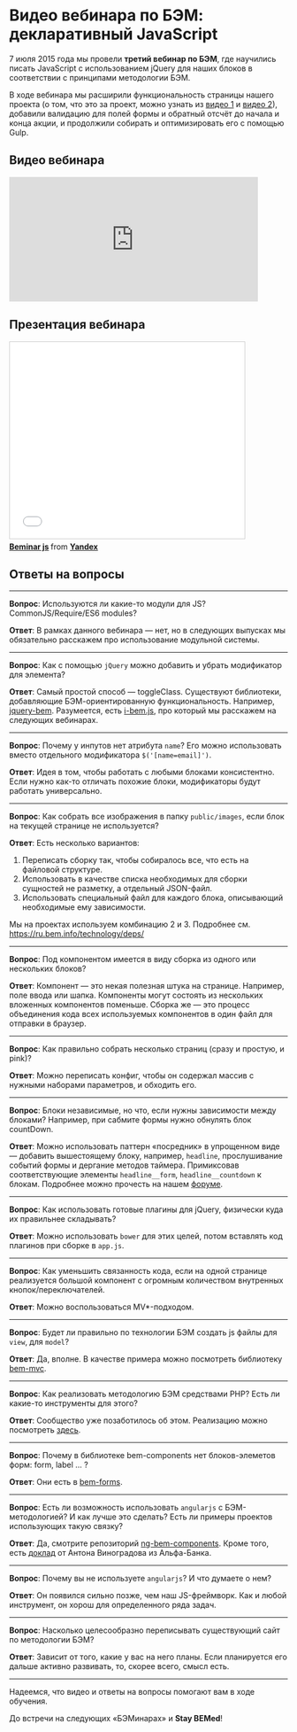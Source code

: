 # Видео вебинара по БЭМ: декларативный JavaScript

7 июля 2015 года мы провели **третий вебинар по БЭМ**, где научились писать JavaScript с использованием jQuery для наших блоков в соответствии с
принципами методологии БЭМ.

В ходе вебинара мы расширили функциональность страницы нашего проекта (о том, что это за проект, можно узнать из
[видео 1](https://ru.bem.info/talks/beminar-css-2015/) и [видео 2](https://ru.bem.info/talks/beminar-build-2015/)), добавили
валидацию для полей формы и обратный отсчёт до начала и конца акции, и продолжили собирать и оптимизировать его с помощью Gulp.

##  Видео вебинара

<iframe width="450" height="225" src="https://video.yandex.ru/iframe/ya-events/7vs6dv1n1t.5507/" frameborder="0" allowfullscreen="1"></iframe>

##  Презентация вебинара

<iframe src="//www.slideshare.net/slideshow/embed_code/key/IMSyPoRmuEzAU7" width="425" height="355" frameborder="0" marginwidth="0" marginheight="0" scrolling="no" style="border:1px solid #CCC; border-width:1px; margin-bottom:5px; max-width: 100%;" allowfullscreen> </iframe> <div style="margin-bottom:5px"> <strong> <a href="//www.slideshare.net/yandex/beminar-js" title="Beminar js" target="_blank">Beminar js</a> </strong> from <strong><a href="//www.slideshare.net/yandex" target="_blank">Yandex</a></strong> </div>

## Ответы на вопросы

------

**Вопрос**: Используются ли какие-то модули для JS? CommonJS/Require/ES6 modules?

**Ответ**: В рамках данного вебинара — нет, но в следующих выпусках мы обязательно расскажем про использование модульной системы.

------

**Вопрос**: Как с помощью `jQuery` можно добавить и убрать модификатор для элемента?

**Ответ**: Самый простой способ — toggleClass. Существуют библиотеки, добавляющие БЭМ-ориентированную функциональность.
Например, [jquery-bem](https://github.com/hoho/jquery-bem). Разумеется, есть [i-bem.js](https://ru.bem.info/technology/i-bem/), про который мы расскажем на следующих вебинарах.

------

**Вопрос**: Почему у инпутов нет атрибута `name`? Его можно использовать вместо отдельного модификатора `$('[name=email]')`.

**Ответ**: Идея в том, чтобы работать с любыми блоками консистентно. Если нужно как-то отличать похожие блоки, модификаторы
будут работать универсально.

------

**Вопрос**: Как собрать все изображения в папку `public/images`, если блок на текущей странице не используется?

**Ответ**: Есть несколько вариантов:
 1. Переписать сборку так, чтобы собиралось все, что есть на файловой структуре.
 2. Использовать в качестве списка необходимых для сборки сущностей не разметку, а отдельный JSON-файл.
 3. Использовать специальный файл для каждого блока, описывающий необходимые ему зависимости.

Мы на проектах используем комбинацию 2 и 3. Подробнее см. https://ru.bem.info/technology/deps/

------

**Вопрос**: Под компонентом имеется в виду сборка из одного или нескольких блоков?

**Ответ**: Компонент — это некая полезная штука на странице. Например, поле ввода или шапка. Компоненты могут состоять из
нескольких вложенных компонентов поменьше. Сборка же — это процесс объединения кода всех используемых компонентов в один файл
для отправки в браузер.

------

**Вопрос**: Как правильно собрать несколько страниц (сразу и простую, и pink)?

**Ответ**: Можно переписать конфиг, чтобы он содержал массив с нужными наборами параметров, и обходить его.

------

**Вопрос**: Блоки независимые, но что, если нужны зависимости между блоками? Например, при сабмите формы нужно обнулять блок countDown.

**Ответ**: Можно использовать паттерн «посредник» в упрощенном виде — добавить вышестоящему блоку, например, `headline`,
прослушивание событий формы и дергание методов таймера. Примиксовав соответствующие элементы `headline__form`, `headline__countdown`
к блокам.  Подробнее можно прочесть на нашем [форуме](https://ru.bem.info/forum/163/).

------

**Вопрос**: Как использовать готовые плагины для jQuery, физически куда их правильнее складывать?

**Ответ**: Можно использовать `bower` для этих целей, потом вставлять код плагинов при сборке в `app.js`.

------

**Вопрос**: Как уменьшить связанность кода, если на одной странице реализуется большой компонент с огромным количеством внутренных кнопок/переключателей.

**Ответ**: Можно воспользоваться MV*-подходом.

------

**Вопрос**: Будет ли правильно по технологии БЭМ создать js файлы для `view`, для `model`?

**Ответ**: Да, вполне. В качестве примера можно посмотреть библиотеку [bem-mvc](https://ru.bem.info/libs/bem-mvc/v2/).

------

**Вопрос**: Как реализовать методологию БЭМ средствами PHP? Есть ли какие-то инструменты для этого?

**Ответ**: Сообщество уже позаботилось об этом. Реализацию можно посмотреть [здесь](https://github.com/bem/bh-php).

------

**Вопрос**: Почему в библиотеке bem-components нет блоков-элеметов форм: form, label ... ?

**Ответ**: Они есть в [bem-forms](https://github.com/bem/bem-forms ).

------

**Вопрос**: Есть ли возможность использовать `angularjs` c БЭМ-методологией? И как лучше это сделать? Есть ли примеры проектов использующих такую связку?

**Ответ**: Да, смотрите репозиторий [ng-bem-components](https://github.com/bem-incubator/ng-bem-components). Кроме того, есть [доклад](https://events.yandex.ru/lib/talks/1928/) от Антона Виноградова из Альфа-Банка.

------

**Вопрос**: Почему вы не используете `angularjs`? И что думаете о нем?

**Ответ**: Он появился сильно позже, чем наш JS-фреймворк. Как и любой инструмент, он хорош для определенного ряда задач.

------

**Вопрос**: Насколько целесообразно переписывать существующий сайт по методологии БЭМ?

**Ответ**: Зависит от того, какие у вас на него планы. Если планируется его дальше активно развивать, то, скорее всего,
смысл есть.

------

Надеемся, что видео и ответы на вопросы помогают вам в ходе обучения.

До встречи на следующих «БЭМинарах» и **Stay BEMed**!
